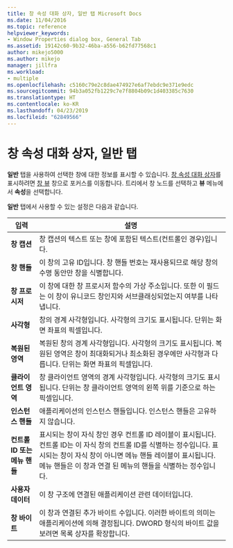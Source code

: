 ```yaml
---
title: 창 속성 대화 상자, 일반 탭 Microsoft Docs
ms.date: 11/04/2016
ms.topic: reference
helpviewer_keywords:
- Window Properties dialog box, General Tab
ms.assetid: 19142c60-9b32-46ba-a556-b62fd77568c1
author: mikejo5000
ms.author: mikejo
manager: jillfra
ms.workload:
- multiple
ms.openlocfilehash: c5160c79e2c8dae474927e6af7ebdc9e371e9edc
ms.sourcegitcommit: 94b3a052fb1229c7e7f8804b09c1d403385c7630
ms.translationtype: HT
ms.contentlocale: ko-KR
ms.lasthandoff: 04/23/2019
ms.locfileid: "62849566"
---
```

# <a name="general-tab-window-properties-dialog-box"></a>창 속성 대화 상자, 일반 탭
**일반** 탭을 사용하여 선택한 창에 대한 정보를 표시할 수 있습니다. [창 속성 대화 상자](../debugger/window-properties-dialog-box.md)를 표시하려면 [창 뷰](../debugger/windows-view.md) 창으로 포커스를 이동합니다. 트리에서 창 노드를 선택하고 **뷰** 메뉴에서 **속성**을 선택합니다.

 **일반** 탭에서 사용할 수 있는 설정은 다음과 같습니다.

|입력|설명|
|-----------|-----------------|
|**창 캡션**|창 캡션의 텍스트 또는 창에 포함된 텍스트(컨트롤인 경우)입니다.|
|**창 핸들**|이 창의 고유 ID입니다. 창 핸들 번호는 재사용되므로 해당 창의 수명 동안만 창을 식별합니다.|
|**창 프로시저**|이 창에 대한 창 프로시저 함수의 가상 주소입니다. 또한 이 필드는 이 창이 유니코드 창인지와 서브클래싱되었는지 여부를 나타냅니다.|
|**사각형**|창의 경계 사각형입니다. 사각형의 크기도 표시됩니다. 단위는 화면 좌표의 픽셀입니다.|
|**복원된 영역**|복원된 창의 경계 사각형입니다. 사각형의 크기도 표시됩니다. 복원된 영역은 창이 최대화되거나 최소화된 경우에만 사각형과 다릅니다. 단위는 화면 좌표의 픽셀입니다.|
|**클라이언트 영역**|창 클라이언트 영역의 경계 사각형입니다. 사각형의 크기도 표시됩니다. 단위는 창 클라이언트 영역의 왼쪽 위를 기준으로 하는 픽셀입니다.|
|**인스턴스 핸들**|애플리케이션의 인스턴스 핸들입니다. 인스턴스 핸들은 고유하지 않습니다.|
|**컨트롤 ID 또는 메뉴 핸들**|표시되는 창이 자식 창인 경우 컨트롤 ID 레이블이 표시됩니다. 컨트롤 ID는 이 자식 창의 컨트롤 ID를 식별하는 정수입니다. 표시되는 창이 자식 창이 아니면 메뉴 핸들 레이블이 표시됩니다. 메뉴 핸들은 이 창과 연결 된 메뉴의 핸들을 식별하는 정수입니다.|
|**사용자 데이터**|이 창 구조에 연결된 애플리케이션 관련 데이터입니다.|
|**창 바이트**|이 창과 연결된 추가 바이트 수입니다. 이러한 바이트의 의미는 애플리케이션에 의해 결정됩니다. DWORD 형식의 바이트 값을 보려면 목록 상자를 확장합니다.|